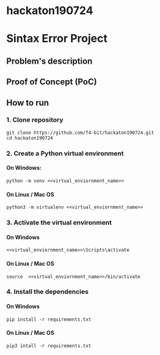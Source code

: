 # hackaton190724

# Sintax Error Project

## Problem's description

## Proof of Concept (PoC)



## How to run


### 1. Clone repository

```
git clone https://github.com/f4-bit/hackaton190724.git
cd hackaton190724
```


### 2. Create a Python virtual environment

#### On Windows:
`python -m venv <<virtual_enviornment_name>>`
#### On Linux / Mac OS
`python3 -m virtualenv <<virtual_enviornment_name>>`



### 3. Activate the virtual environment

#### On Windows
`<<virtual_enviornment_name>>\Scripts\activate`

#### On Linux / Mac OS
`source  <<virtual_enviornment_name>>/bin/activate`

### 4. Install the dependencies


#### On Windows
`pip install -r requirements.txt`
#### On Linux / Mac OS
`pip3 intall -r requirements.txt`

